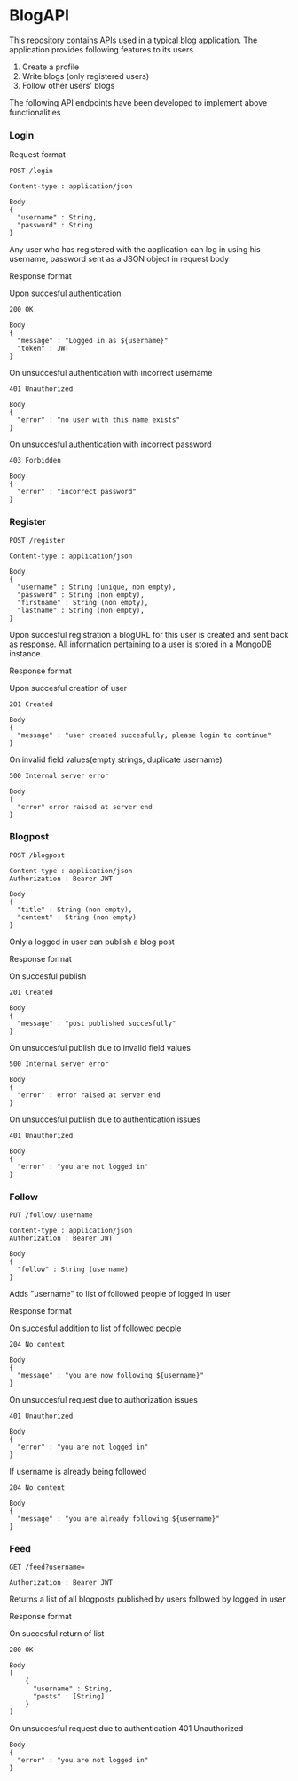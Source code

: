 # BlogAPI

This repository contains APIs used in a typical blog application. The application provides following features to its users

1. Create a profile
2. Write blogs (only registered users)
3. Follow other users' blogs

The following API endpoints have been developed to implement above functionalities

### Login

Request format

    POST /login
    
    Content-type : application/json
    
    Body
    {
      "username" : String,
      "password" : String
    }


Any user who has registered with the application can log in using his username, password sent as a JSON object in request body

Response format

Upon succesful authentication

    200 OK
    
    Body
    {
      "message" : "Logged in as ${username}"
      "token" : JWT
    }
    
On unsuccesful authentication with incorrect username

    401 Unauthorized
    
    Body
    {
      "error" : "no user with this name exists"
    }
    
On unsuccesful authentication with incorrect password

    403 Forbidden
    
    Body
    {
      "error" : "incorrect password"
    }

### Register

    POST /register
    
    Content-type : application/json
    
    Body
    {
      "username" : String (unique, non empty),
      "password" : String (non empty),
      "firstname" : String (non empty),
      "lastname" : String (non empty),
    }

Upon succesful registration a blogURL for this user is created and sent back as response. All information pertaining to a user is stored in a MongoDB instance.
    
Response format

Upon succesful creation of user

    201 Created
    
    Body
    {
      "message" : "user created succesfully, please login to continue"
    }
    
On invalid field values(empty strings, duplicate username)

    500 Internal server error
    
    Body
    {
      "error" error raised at server end
    }

### Blogpost

    POST /blogpost
    
    Content-type : application/json
    Authorization : Bearer JWT
    
    Body
    {
      "title" : String (non empty),
      "content" : String (non empty)
    }
    
Only a logged in user can publish a blog post

Response format

On succesful publish

    201 Created
    
    Body
    {
      "message" : "post published succesfully"
    }
    
On unsuccesful publish due to invalid field values

    500 Internal server error
    
    Body
    {
      "error" : error raised at server end
    }
    
On unsuccesful publish due to authentication issues

    401 Unauthorized
    
    Body
    {
      "error" : "you are not logged in"
    }

### Follow

    PUT /follow/:username
    
    Content-type : application/json
    Authorization : Bearer JWT
    
    Body
    {
      "follow" : String (username)
    }
    
Adds "username" to list of followed people of logged in user

Response format

On succesful addition to list of followed people

    204 No content
    
    Body
    {
      "message" : "you are now following ${username}"
    }
    
On unsuccesful request due to authorization issues

    401 Unauthorized
    
    Body
    {
      "error" : "you are not logged in"
    }
    
If username is already being followed

    204 No content
    
    Body
    {
      "message" : "you are already following ${username}"
    }
    
### Feed

    GET /feed?username=
    
    Authorization : Bearer JWT
    
Returns a list of all blogposts published by users followed by logged in user

Response format

On succesful return of list

    200 OK
    
    Body
    [
        {
          "username" : String,
          "posts" : [String]
        }
    ]
    
On unsuccesful request due to authentication
    401 Unauthorized
    
    Body
    {
      "error" : "you are not logged in"
    }
